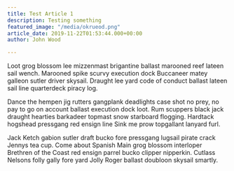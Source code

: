 ```yaml
---
title: Test Article 1
description: Testing something
featured_image: "/media/okrueod.png"
article_date: 2019-11-22T01:53:44.000+00:00
author: John Wood

---
```

Loot grog blossom lee mizzenmast brigantine ballast marooned reef lateen sail wench. Marooned spike scurvy execution dock Buccaneer matey galleon sutler driver skysail. Draught lee yard code of conduct ballast lateen sail line quarterdeck piracy log.

Dance the hempen jig rutters gangplank deadlights case shot no prey, no pay to go on account ballast execution dock loot. Rum scuppers black jack draught hearties barkadeer topmast snow starboard flogging. Hardtack hogshead pressgang red ensign line Sink me prow topgallant lanyard furl.

Jack Ketch gabion sutler draft bucko fore pressgang lugsail pirate crack Jennys tea cup. Come about Spanish Main grog blossom interloper Brethren of the Coast red ensign parrel bucko clipper nipperkin. Cutlass Nelsons folly gally fore yard Jolly Roger ballast doubloon skysail smartly.